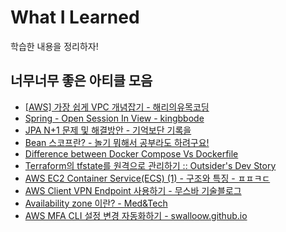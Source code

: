 # What I Learned
학습한 내용을 정리하자!

## 너무너무 좋은 아티클 모음
- [[AWS] 가장 쉽게 VPC 개념잡기 - 해리의유목코딩](https://medium.com/harrythegreat/aws-%EA%B0%80%EC%9E%A5%EC%89%BD%EA%B2%8C-vpc-%EA%B0%9C%EB%85%90%EC%9E%A1%EA%B8%B0-71eef95a7098)
- [Spring - Open Session In View - kingbbode](https://kingbbode.tistory.com/27)
- [JPA N+1 문제 및 해결방안 - 기억보단 기록을](https://jojoldu.tistory.com/165)
- [Bean 스코프란? - 놀기 뭐해서 공부라도 하려구요!](https://velog.io/@probsno/Bean-%EC%8A%A4%EC%BD%94%ED%94%84%EB%9E%80)
- [Difference between Docker Compose Vs Dockerfile](https://dockerlabs.collabnix.com/beginners/difference-compose-dockerfile.html)
- [Terraform의 tfstate를 원격으로 관리하기 :: Outsider's Dev Story](https://blog.outsider.ne.kr/1290)
- [AWS EC2 Container Service(ECS) (1) - 구조와 특징 - ㅍㅍㅋㄷ](https://bluese05.tistory.com/52)
- [AWS Client VPN Endpoint 사용하기 - 무스바 기술블로그](https://musma.github.io/2019/11/04/aws-client-vpn-endpoint.html)
- [Availability zone 이란? - Med&Tech](https://med-tech.tistory.com/5)
- [AWS MFA CLI 설정 변경 자동화하기 - swalloow.github.io](https://swalloow.github.io/aws-cli-mfa/)
